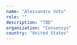 ```yaml
---
name: "Alessandro Voto"
role: ""
description: "TBD"
organization: "Consensys"
country: "United States"
---
```

